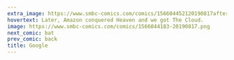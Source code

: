 ```yaml
---
extra_image: https://www.smbc-comics.com/comics/156604452120190817after.png
hovertext: Later, Amazon conquered Heaven and we got The Cloud.
image: https://www.smbc-comics.com/comics/1566044183-20190817.png
next_comic: bat
prev_comic: back
title: Google
---
```


